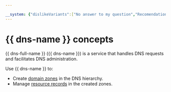 ```yaml
---

__system: {"dislikeVariants":["No answer to my question","Recomendations didn't help","The content doesn't match title","Other"]}
---
```

# {{ dns-name }} concepts

{{ dns-full-name }} ({{ dns-name }}) is a service that handles DNS requests and facilitates DNS administration.

Use {{ dns-name }} to:

* Create [domain zones](dns-zone.md) in the DNS hierarchy.
* Manage [resource records](resource-record.md) in the created zones.

